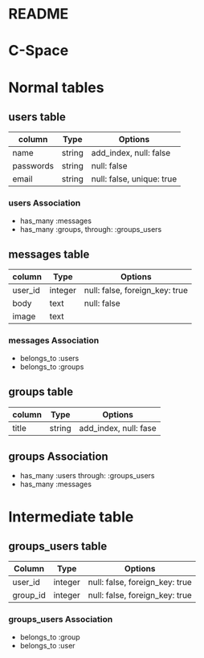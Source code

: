 # README
# C-Space

# Normal tables

## users table
|column|Type|Options|
|------|----|-------|
|name|string|add_index, null: false|
|passwords|string|null: false|
|email|string|null: false, unique: true|

### users Association
- has_many :messages
- has_many :groups, through: :groups_users

## messages table
|column|Type|Options|
|------|----|-------|
|user_id|integer|null: false, foreign_key: true|
|body|text|null: false|
|image|text||

### messages Association
- belongs_to :users
- belongs_to :groups

## groups table
|column|Type|Options|
|------|----|-------|
|title|string|add_index, null: fase|

## groups Association
- has_many :users through: :groups_users
- has_many :messages

# Intermediate table

## groups_users table
|Column|Type|Options|
|------|----|-------|
|user_id|integer|null: false, foreign_key: true|
|group_id|integer|null: false, foreign_key: true|

### groups_users Association
- belongs_to :group
- belongs_to :user





